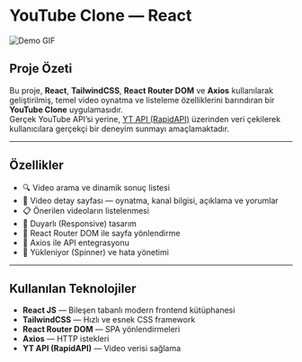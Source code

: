 # YouTube Clone — React

![Demo GIF](/public/YoutubeClone-ezgif.com-video-to-gif-converter.gif)

## Proje Özeti

Bu proje, **React**, **TailwindCSS**, **React Router DOM** ve **Axios** kullanılarak geliştirilmiş, temel video oynatma ve listeleme özelliklerini barındıran bir **YouTube Clone** uygulamasıdır.  
Gerçek YouTube API’si yerine, [YT API (RapidAPI)](https://rapidapi.com/ytjar/api/yt-api) üzerinden veri çekilerek kullanıcılara gerçekçi bir deneyim sunmayı amaçlamaktadır.

---

## Özellikler

- 🔍 Video arama ve dinamik sonuç listesi
- 🎥 Video detay sayfası — oynatma, kanal bilgisi, açıklama ve yorumlar
- 📋 Önerilen videoların listelenmesi
- 📱 Duyarlı (Responsive) tasarım
- 🔄 React Router DOM ile sayfa yönlendirme
- 📡 Axios ile API entegrasyonu
- 🔄 Yükleniyor (Spinner) ve hata yönetimi

---

## Kullanılan Teknolojiler

- **React JS** — Bileşen tabanlı modern frontend kütüphanesi
- **TailwindCSS** — Hızlı ve esnek CSS framework
- **React Router DOM** — SPA yönlendirmeleri
- **Axios** — HTTP istekleri
- **YT API (RapidAPI)** — Video verisi sağlama

